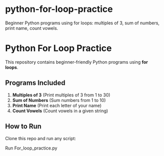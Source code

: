 # python-for-loop-practice
Beginner Python programs using for loops: multiples of 3, sum of numbers, print name, count vowels.

# Python For Loop Practice

This repository contains beginner-friendly Python programs using **for loops**.

## Programs Included
1. **Multiples of 3** (Print multiples of 3 from 1 to 30)
2. **Sum of Numbers** (Sum numbers from 1 to 10)
3. **Print Name** (Print each letter of your name)
4. **Count Vowels** (Count vowels in a given string)

## How to Run
Clone this repo and run any script:

Run For_loop_practice.py 
